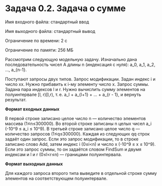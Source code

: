 # Задача 0.2. Задача о сумме

Имя входного файла: стандартный ввод

Имя выходного файла: стандартный вывод

Ограничение по времени: 2 с

Ограничение по памяти: 256 МБ

Рассмотрим следующую модельную задачу. Изначально дана последовательность чисел A длины n (индексация с нуля):
a_0, a_1, a_2, ..., a_{n-1}.

Поступают запросы двух типов.
Запрос модификации. Задан индекс i и число xx. Нужно прибавить к i-му элементу число x.
Запрос суммы. Задана пара индексов l и r. Нужно вычислить сумму элементов на полуинтервале [l, r)[l,r), т. е. a_l + a_{l+1} + ... + a_{r - 1}, и вернуть результат.

**Формат входных данных**

В первой строке записано целое число n — количество элементов массива (1≤n≤300000).
Во второй строке записаны n целых чисел a_i (-10^9 ≤ a_i ≤ 10^9).
В третьей строке записано целое число q — количество запросов (1≤q≤300000).
Каждая из следующих qq строк задаёт один запрос. Если это запрос модификации, то в строке записано слово Add, затем индекс i (0≤i<n) и число x (-10^9 ≤ x ≤ 10^9). Если это запрос суммы, то он задаётся словом FindSum и двумя индексам
и l и r (0≤l<r≤n) — границами полуинтервала.

**Формат выходных данных**

Для каждого запроса второго типа выведите в отдельной строке сумму элементов на соответствующем полуинтервале.
